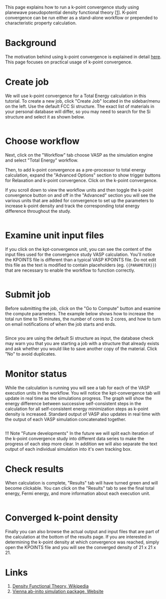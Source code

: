 <!-- by MH -->

This page explains how to run a k-point convergence study using planewave pseudopotential density functional theory [[1](#links)]. K-point convergence can be run either as a stand-alone workflow or prepended to characteristic property calculation.

# Background

The motivation behind using k-point convergence is explained in detail [here](/models/convergence-algorithms). This page focuses on practical usage of k-point convergence.

# Create job

We will use k-point convergence for a Total Energy calculation in this tutorial. To create a new job, click "Create Job" located in the sidebar/menu on the left. Use the default FCC Si structure. The exact list of materials in your personal database will differ, so you may need to search for the Si structure and select it as shown below.

<img data-gifffer="/images/ConvergeStep1.gif" />

# Choose workflow

Next, click on the "Workflow" tab choose VASP as the simulation engine and select "Total Energy" workflow.

Then, to add k-point convergence as a pre-processor to total energy calculation, expand the <i class="zmdi zmdi-plus zmdi-hc-border"></i> "Advanced Options" section to show trigger buttons for Relaxation and k-point convergence.  Click on the k-point convergence.

If you scroll down to view the workflow units and then toggle the k-point convergence button on and off in the "Advanced" section you will see the  various units that are added for convergence to set up the parameters to increase k-point density and track the corresponding total energy difference throughout the study.

<img data-gifffer="/images/ConvergeStep2.gif" />

# Examine unit input files

If you click on the kpt-convergence unit, you can see the content of the input files used for the convergence study VASP calculation.  You'll notice the KPOINTS file is different than a typical VASP KPOINTS file.  Do not edit this file as the text is modified to contain placeholders (eg. `{{PARAMETER}}`) that are necessary to enable the workflow to function correctly.

<img data-gifffer="/images/ConvergeStep3.gif" />

# Submit job

Before submitting the job, click on the "Go to Compute" button and examine the compute parameters. The example below shows how to increase the total run time to 15 minutes, the number of cores to 2 cores, and how to turn on email notifications of when the job starts and ends.

<img data-gifffer="/images/ConvergeStep4.gif" />

Since you are using the default Si structure as input, the database check may warn you that you are starting a job with a structure that already exists and ask whether you would like to save another copy of the material.  Click "No" to avoid duplicates.

# Monitor status

While the calculation is running you will see a tab for each of the VASP execution units in the workflow.  You will notice the kpt-convergence tab will update in real time as the simulations progress.  The graph will show the energy difference between successive self-consistent steps in the calculation for all self-consistent energy minimization steps as k-point density is increased. Standard output of VASP also updates in real time with the output of each VASP simulation concatenated together.

<img data-gifffer="/images/ConvergeStep5.gif" />

!!! Note "Future developments"
    In the future we will split each iteration of the k-point convergence study into different data series to make the progress of each step more clear.  In addition we will also separate the text output of each individual simulation into it's own tracking box.

# Check results

When calculation is complete, "Results" tab will have turned green and will become clickable. You can click on the "Results" tab to see the final total energy, Fermi energy, and more information about each execution unit.

<img data-gifffer="/images/ConvergeStep6.gif" />

# Converged k-point density

Finally you can also browse the actual output and input files that are part of the calculation at the bottom of the results page.  If you are interested in determining the k-point density at which convergence was reached, simply open the KPOINTS file and you will see the converged density of 21 x 21 x 21.

# Links

1. [Density Functional Theory, Wikipedia](https://en.wikipedia.org/wiki/Density_functional_theory)
2. [Vienna ab-inito simulation package, Website](https://www.vasp.at/)
